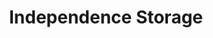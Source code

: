 ---
title: "Independence Storage"
url: /mountain-view/independence-storage/
shop: storage rental
---